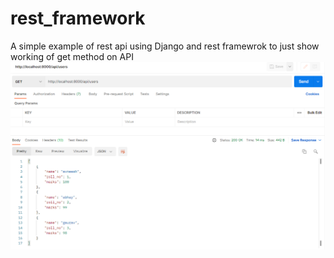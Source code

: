 # rest_framework
A simple example of rest api using Django and rest framewrok to just show working of get method on API
![alt tag](https://github.com/Avneesh-AJ/rest_framework/blob/main/static/Capture.PNG)
